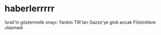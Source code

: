 # haberlerrrrr
İsrail'in göstermelik onayı: Yardım TIR'ları Gazze'ye girdi ancak Filistinlilere ulaşmadı
